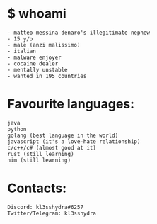 # $ whoami
```
- matteo messina denaro's illegitimate nephew
- 15 y/o
- male (anzi malissimo)
- italian
- malware enjoyer
- cocaine dealer
- mentally unstable
- wanted in 195 countries
```

# Favourite languages:
```
java
python
golang (best language in the world)
javascript (it's a love-hate relationship)
c/c++/c# (almost good at it)
rust (still learning)
nim (still learning)
```
# Contacts:
```
Discord: kl3sshydra#6257
Twitter/Telegram: kl3sshydra
```
